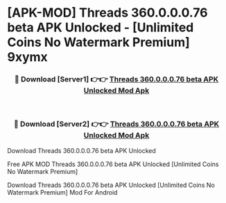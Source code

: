 # [APK-MOD] Threads 360.0.0.0.76 beta APK Unlocked - [Unlimited Coins No Watermark Premium] 9xymx



<div align="center">
<h3>🔴 Download [Server1] 👉👉 <a href="https://momento.my/?title=Threads_360.0.0.0.76_beta_APK_Unlocked">Threads 360.0.0.0.76 beta APK Unlocked Mod Apk</a></h3><br>

<h3>🔴 Download [Server2] 👉👉 <a href="https://momento.my/?title=Threads_360.0.0.0.76_beta_APK_Unlocked">Threads 360.0.0.0.76 beta APK Unlocked Mod Apk</a></h3>
</div>



Download Threads 360.0.0.0.76 beta APK Unlocked 

Free APK MOD Threads 360.0.0.0.76 beta APK Unlocked [Unlimited Coins No Watermark Premium]

Download Threads 360.0.0.0.76 beta APK Unlocked [Unlimited Coins No Watermark Premium] Mod For Android
